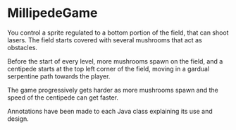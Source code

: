 # MillipedeGame

You control a sprite regulated to a bottom portion of the field, that can shoot lasers. The field starts covered with several mushrooms that act as obstacles. 

Before the start of every level, more mushrooms spawn on the field, and a centipede starts at the top left corner of the field, moving in a gardual serpentine path towards the player.

The game progressively gets harder as more mushrooms spawn and the speed of the centipede can get faster.

Annotations have been made to each Java class explaining its use and design.
